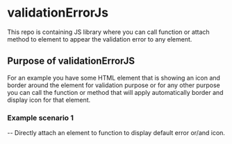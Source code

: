 # validationErrorJs
This repo is containing JS library where you can call function or attach method to element to appear the validation error to any element.

## Purpose of validationErrorJS
For an example you have some HTML element that is showing an icon and border around the element for validation purpose or for any other purpose you can call the function or method that will apply automatically border and display icon for that element.

### Example scenario 1
 -- Directly attach an element to function to display default error or/and icon.
 
